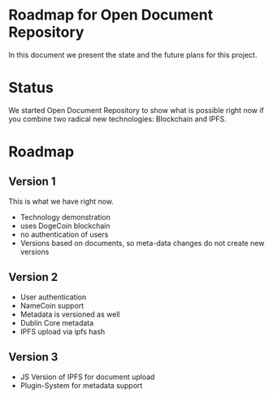 # Roadmap for Open Document Repository

In this document we present the state and the future plans for this project.

# Status

We started Open Document Repository to show what is possible right now if you combine two radical new technologies: Blockchain and IPFS. 

# Roadmap

## Version 1

This is what we have right now.

* Technology demonstration
* uses DogeCoin blockchain
* no authentication of users
* Versions based on documents, so meta-data changes do not create new versions

## Version 2

* User authentication
* NameCoin support
* Metadata is versioned as well
* Dublin Core metadata
* IPFS upload via ipfs hash

## Version 3
* JS Version of IPFS for document upload
* Plugin-System for metadata support
